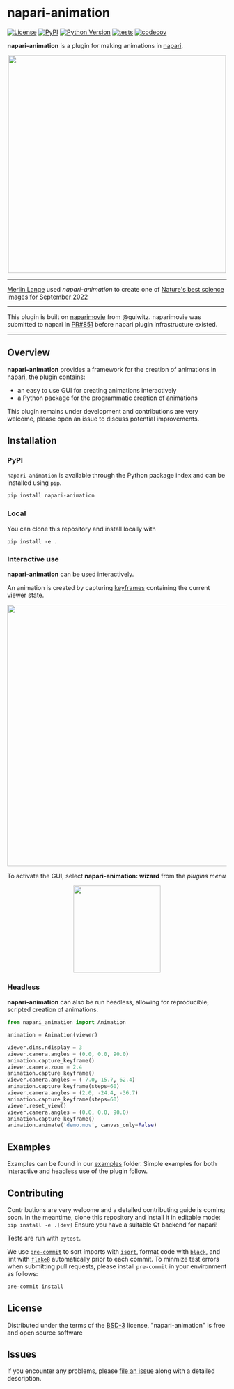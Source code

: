 # napari-animation

[![License](https://img.shields.io/pypi/l/napari-animation.svg?color=green)](https://github.com/napari/napari-animation/raw/main/LICENSE)
[![PyPI](https://img.shields.io/pypi/v/napari-animation.svg?color=green)](https://pypi.org/project/napari-animation)
[![Python Version](https://img.shields.io/pypi/pyversions/napari-animation.svg?color=green)](https://python.org)
[![tests](https://github.com/napari/napari-animation/actions/workflows/test_and_deploy.yml/badge.svg)](https://github.com/napari/napari-animation/actions)
[![codecov](https://codecov.io/gh/napari/napari-animation/branch/main/graph/badge.svg)](https://codecov.io/gh/napari/napari-animation)

**napari-animation** is a plugin for making animations in [napari].

<p align="center">
  <img width="500" src="https://user-images.githubusercontent.com/7307488/196110138-6c4663b1-67b2-4c79-97b7-57b706d1d49c.gif">
</p>

----------------------------------

[Merlin Lange](https://twitter.com/Merlin_Lange) used *napari-animation* to create one of [Nature's best science images for September 2022](https://www.nature.com/immersive/d41586-022-03051-6/index.html)

----------------------------------

This plugin is built on [naparimovie](https://github.com/guiwitz/naparimovie) from @guiwitz. naparimovie was submitted to napari in [PR#851](https://github.com/napari/napari/pull/780) before napari plugin infrastructure existed.

----------------------------------
## Overview

**napari-animation** provides a framework for the creation of animations in napari, the plugin contains:
- an easy to use GUI for creating animations interactively
- a Python package for the programmatic creation of animations

This plugin remains under development and contributions are very welcome, please open an issue to discuss potential improvements.

## Installation

### PyPI
`napari-animation` is available through the Python package index and can be installed using `pip`.

```sh
pip install napari-animation
```

### Local
You can clone this repository and install locally with

    pip install -e .

### Interactive use
**napari-animation** can be used interactively.

An animation is created by capturing [keyframes](https://en.wikipedia.org/wiki/Key_frame) containing the current viewer state.

<p align="center">
  <img width="600" src="https://user-images.githubusercontent.com/7307488/196113682-96ce0da3-fa5c-411e-8fb1-52dc3a8f96b6.png">
</p>

To activate the GUI, select **napari-animation: wizard** from the *plugins menu*

<p align="center">
  <img width="200" src="https://user-images.githubusercontent.com/7307488/196114466-56cb5985-0d79-4cfa-96f1-38cf3ccfbc48.png">
</p>

### Headless
**napari-animation** can also be run headless, allowing for reproducible, scripted creation of animations.

```python
from napari_animation import Animation

animation = Animation(viewer)

viewer.dims.ndisplay = 3
viewer.camera.angles = (0.0, 0.0, 90.0)
animation.capture_keyframe()
viewer.camera.zoom = 2.4
animation.capture_keyframe()
viewer.camera.angles = (-7.0, 15.7, 62.4)
animation.capture_keyframe(steps=60)
viewer.camera.angles = (2.0, -24.4, -36.7)
animation.capture_keyframe(steps=60)
viewer.reset_view()
viewer.camera.angles = (0.0, 0.0, 90.0)
animation.capture_keyframe()
animation.animate('demo.mov', canvas_only=False)
```

## Examples
Examples can be found in our [examples](examples) folder. Simple examples for both interactive and headless 
use of the plugin follow.

## Contributing

Contributions are very welcome and a detailed contributing guide is coming soon.
In the meantime, clone this repository and install it in editable mode:
`pip install -e .[dev]`
Ensure you have a suitable Qt backend for napari!

Tests are run with `pytest`.

We use [`pre-commit`](https://pre-commit.com) to sort imports with
[`isort`](https://github.com/timothycrosley/isort), format code with
[`black`](https://github.com/psf/black), and lint with
[`flake8`](https://github.com/PyCQA/flake8) automatically prior to each commit.
To minmize test errors when submitting pull requests, please install `pre-commit`
in your environment as follows:

```sh
pre-commit install
```

## License

Distributed under the terms of the [BSD-3] license,
"napari-animation" is free and open source software

## Issues

If you encounter any problems, please [file an issue] along with a detailed description.

[napari]: https://github.com/napari/napari
[Cookiecutter]: https://github.com/audreyr/cookiecutter
[@napari]: https://github.com/napari
[BSD-3]: http://opensource.org/licenses/BSD-3-Clause
[cookiecutter-napari-plugin]: https://github.com/napari/cookiecutter-napari-plugin
[file an issue]: https://github.com/sofroniewn/napari-animation/issues
[napari]: https://github.com/napari/napari
[tox]: https://tox.readthedocs.io/en/latest/
[pip]: https://pypi.org/project/pip/
[PyPI]: https://pypi.org/
